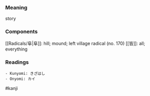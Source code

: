 ### Meaning

story

### Components

[[Radicals/阜|阜]]: hill; mound; left village radical (no. 170) [[皆]]: all; everything

### Readings

```
- Kunyomi: きざはし
- Onyomi: カイ
```

#kanji